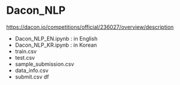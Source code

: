 # Dacon_NLP
https://dacon.io/competitions/official/236027/overview/description

- Dacon_NLP_EN.ipynb : in English
- Dacon_NLP_KR.ipynb : in Korean
- train.csv
- test.csv
- sample_submission.csv
- data_info.csv
- submit.csv
df
